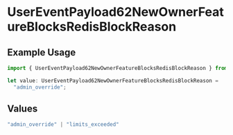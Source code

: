 # UserEventPayload62NewOwnerFeatureBlocksRedisBlockReason

## Example Usage

```typescript
import { UserEventPayload62NewOwnerFeatureBlocksRedisBlockReason } from "@vercel/sdk/models/userevent.js";

let value: UserEventPayload62NewOwnerFeatureBlocksRedisBlockReason =
  "admin_override";
```

## Values

```typescript
"admin_override" | "limits_exceeded"
```